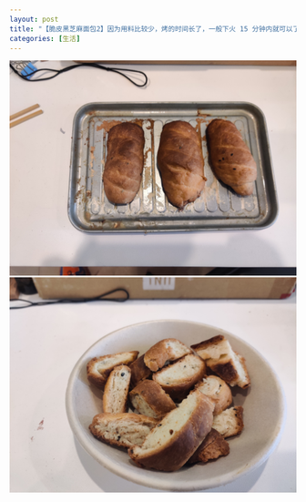 ```yaml
---
layout: post
title: "【脆皮黑芝麻面包2】因为用料比较少，烤的时间长了，一般下火 15 分钟内就可以了..."
categories: [生活]
---
```


![IMG_20210103_150703](https://raw.githubusercontent.com/petterobam/picture-bucket/main/vs-code/upload/imgs/IMG_20210103_150703.jpg)
![IMG_20210103_151417](https://raw.githubusercontent.com/petterobam/picture-bucket/main/vs-code/upload/imgs/IMG_20210103_151417.jpg)